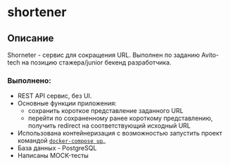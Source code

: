 # **shortener**

## Описание

Shorneter - сервис для сокращения URL. Выполнен по заданию Avito-tech на позицию стажера/junior бекенд разработчика.

### Выполнено:
- REST API сервис, без UI.
- Основные функции приложения:
  - сохранить короткое представление заданного URL
  - перейти по сохраненному ранее короткому представлению, получить redirect на соответствующий исходный URL
- Использована контейнеризация с возможностью запустить проект командой [`docker-compose up`](https://docs.docker.com/compose/)_
- База данных - PostgreSQL
- Написаны MOCK-тесты